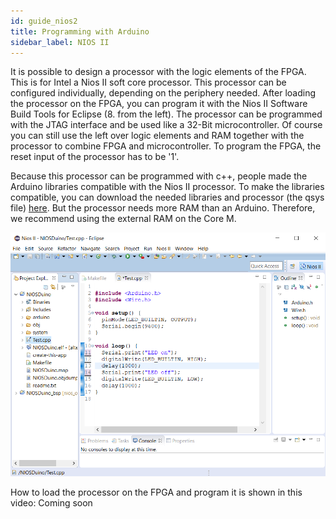```yaml
---
id: guide_nios2
title: Programming with Arduino
sidebar_label: NIOS II
---
```


It is possible to design a processor with the logic elements of the FPGA. This is for Intel a Nios II soft core processor. This processor can be configured individually, depending on the periphery needed.
After loading the processor on the FPGA, you can program it with the Nios II Software Build Tools for Eclipse (8. from the left). The processor can be programmed with the JTAG interface and be used like a 32-Bit microcontroller.
Of course you can still use the left over logic elements and RAM together with the processor to combine FPGA and microcontroller. To program the FPGA, the reset input of the processor has to be '1'.

Because this processor can be programmed with c++, people made the Arduino libraries compatible with the Nios II processor.
To make the libraries compatible, you can download the needed libraries and processor (the qsys file) [here](https://github.com/dimag0g/nios_duino).
But the processor needs more RAM than an Arduino. Therefore, we recommend using the external RAM on the Core M.

![VHDP Overview](assets/getstarted/NIOSDuino.PNG)

How to load the processor on the FPGA and program it is shown in this video: Coming soon
